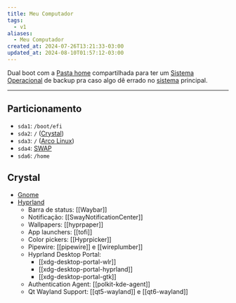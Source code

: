 ```yaml
---
title: Meu Computador
tags:
  - v1
aliases:
  - Meu Computador
created_at: 2024-07-26T13:21:33-03:00
updated_at: 2024-08-10T01:57:12-03:00
---
```


Dual boot com a [Pasta home](../ideias/2024/07/14/Pasta_home.md) compartilhada para ter um [Sistema Operacional](../sementes/2024/07/07/2024-06-30-Sistema_Operacional.md) de backup pra caso algo dê errado no [sistema](../sementes/2024/07/07/2024-06-30-Sistema_Operacional.md) principal.

---

## Particionamento
- `sda1`: `/boot/efi`
- `sda2`: `/` ([Crystal](Crystal%20Linux))
- `sda3`: `/` ([Arco Linux](../sementes/2024/07/07/2024-07-07-Arco_Linux.md))
- `sda4`: [SWAP](../ideias/2024/07/14/SWAP.md)
-  `sda6`: `/home` 

## Crystal
- [Gnome](../../Gnome.md)
- [Hyprland](Hyprland)
	- Barra de status: [[Waybar]]
	- Notificação: [[SwayNotificationCenter]]
	- Wallpapers: [[hyprpaper]]
	- App launchers: [[tofi]]
	- Color pickers: [[Hyprpicker]]
	- Pipewire: [[pipewire]] e [[wireplumber]]
	- Hyprland Desktop Portal: 
		- [[xdg-desktop-portal-wlr]]
		- [[xdg-desktop-portal-hyprland]]
		- [[xdg-desktop-portal-gtk]]
	- Authentication Agent: [[polkit-kde-agent]]
	- Qt Wayland Support: [[qt5-wayland]] e [[qt6-wayland]]